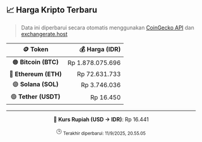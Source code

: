 

<!-- HARGA_KRIPTO -->
## 📈 Harga Kripto Terbaru

> Data ini diperbarui secara otomatis menggunakan [CoinGecko API](https://www.coingecko.com/) dan [exchangerate.host](https://exchangerate.host/)

<div align="center">

| 🪙 Token | 💰 Harga (IDR) |
|:------:|---------------:|
| 🟠 **Bitcoin (BTC)**   | Rp 1.878.075.696 |
| 🔵 **Ethereum (ETH)**  | Rp 72.631.733 |
| 🟣 **Solana (SOL)**    | Rp 3.746.036 |
| 🟢 **Tether (USDT)**   | Rp 16.450 |

---

💱 **Kurs Rupiah (USD → IDR)**: Rp 16.441

🕒 <sub>Terakhir diperbarui: 11/9/2025, 20.55.05</sub>

</div>
<!-- /HARGA_KRIPTO -->